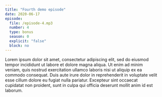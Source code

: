 ```yaml
---
title: "Fourth demo episode"
date: 2020-06-17
episode:
  file: /episode-4.mp3
  number: 4
  type: bonus
  season: 0
  explicit: "false"
  block: no
---
```

Lorem ipsum dolor sit amet, consectetur adipiscing elit, sed do eiusmod tempor incididunt ut labore et dolore magna aliqua. Ut enim ad minim veniam, quis nostrud exercitation ullamco laboris nisi ut aliquip ex ea commodo consequat. Duis aute irure dolor in reprehenderit in voluptate velit esse cillum dolore eu fugiat nulla pariatur. Excepteur sint occaecat cupidatat non proident, sunt in culpa qui officia deserunt mollit anim id est laborum.
